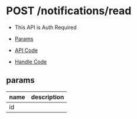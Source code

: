 # POST /notifications/read

- This API is Auth Required

- [Params](#params)
- [API Code](/src/endpoints/notifications/read.js)
- [Handle Code](/src/handlers/web/notifications/read.js)

## params


name|description
---|---
id|
